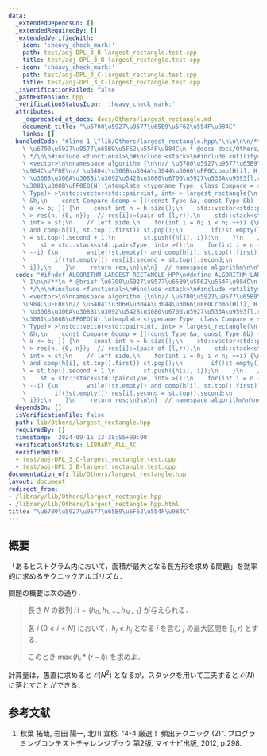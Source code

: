```yaml
---
data:
  _extendedDependsOn: []
  _extendedRequiredBy: []
  _extendedVerifiedWith:
  - icon: ':heavy_check_mark:'
    path: test/aoj-DPL_3_B-largest_rectangle.test.cpp
    title: test/aoj-DPL_3_B-largest_rectangle.test.cpp
  - icon: ':heavy_check_mark:'
    path: test/aoj-DPL_3_C-largest_rectangle.test.cpp
    title: test/aoj-DPL_3_C-largest_rectangle.test.cpp
  _isVerificationFailed: false
  _pathExtension: hpp
  _verificationStatusIcon: ':heavy_check_mark:'
  attributes:
    _deprecated_at_docs: docs/Others/largest_rectangle.md
    document_title: "\u6700\u5927\u9577\u65B9\u5F62\u554F\u984C"
    links: []
  bundledCode: "#line 1 \"lib/Others/largest_rectangle.hpp\"\n\n\n\n/**\n * @brief\
    \ \u6700\u5927\u9577\u65B9\u5F62\u554F\u984C\n * @docs docs/Others/largest_rectangle.md\n\
    \ */\n\n#include <functional>\n#include <stack>\n#include <utility>\n#include\
    \ <vector>\n\nnamespace algorithm {\n\n// \u6700\u5927\u9577\u65B9\u5F62\u554F\
    \u984C\uFF0E\n// \u5404i\u306B\u304A\u3044\u3066\uFF0Ccomp(H[i], H[] within [l,r))==true\
    \ \u3068\u306A\u308Bi\u3092\u542B\u3080\u6700\u5927\u533A\u9593[l,r)\u3092\u6C42\
    \u3081\u308B\uFF0EO(N).\ntemplate <typename Type, class Compare = std::function<bool(Type,\
    \ Type)> >\nstd::vector<std::pair<int, int> > largest_rectangle(\n    const std::vector<Type>\
    \ &h,\n    const Compare &comp = [](const Type &a, const Type &b) -> bool { return\
    \ a <= b; }) {\n    const int n = h.size();\n    std::vector<std::pair<int, int>\
    \ > res(n, {0, n});  // res[i]:=(pair of [l,r)).\n    std::stack<std::pair<Type,\
    \ int> > st;\n    // left side.\n    for(int i = 0; i < n; ++i) {\n        while(!st.empty()\
    \ and comp(h[i], st.top().first)) st.pop();\n        if(!st.empty()) res[i].first\
    \ = st.top().second + 1;\n        st.push({h[i], i});\n    }\n    // right side.\n\
    \    st = std::stack<std::pair<Type, int> >();\n    for(int i = n - 1; i >= 0;\
    \ --i) {\n        while(!st.empty() and comp(h[i], st.top().first)) st.pop();\n\
    \        if(!st.empty()) res[i].second = st.top().second;\n        st.push({h[i],\
    \ i});\n    }\n    return res;\n}\n\n}  // namespace algorithm\n\n\n"
  code: "#ifndef ALGORITHM_LARGEST_RECTANGLE_HPP\n#define ALGORITHM_LARGEST_RECTANGLE_HPP\
    \ 1\n\n/**\n * @brief \u6700\u5927\u9577\u65B9\u5F62\u554F\u984C\n * @docs docs/Others/largest_rectangle.md\n\
    \ */\n\n#include <functional>\n#include <stack>\n#include <utility>\n#include\
    \ <vector>\n\nnamespace algorithm {\n\n// \u6700\u5927\u9577\u65B9\u5F62\u554F\
    \u984C\uFF0E\n// \u5404i\u306B\u304A\u3044\u3066\uFF0Ccomp(H[i], H[] within [l,r))==true\
    \ \u3068\u306A\u308Bi\u3092\u542B\u3080\u6700\u5927\u533A\u9593[l,r)\u3092\u6C42\
    \u3081\u308B\uFF0EO(N).\ntemplate <typename Type, class Compare = std::function<bool(Type,\
    \ Type)> >\nstd::vector<std::pair<int, int> > largest_rectangle(\n    const std::vector<Type>\
    \ &h,\n    const Compare &comp = [](const Type &a, const Type &b) -> bool { return\
    \ a <= b; }) {\n    const int n = h.size();\n    std::vector<std::pair<int, int>\
    \ > res(n, {0, n});  // res[i]:=(pair of [l,r)).\n    std::stack<std::pair<Type,\
    \ int> > st;\n    // left side.\n    for(int i = 0; i < n; ++i) {\n        while(!st.empty()\
    \ and comp(h[i], st.top().first)) st.pop();\n        if(!st.empty()) res[i].first\
    \ = st.top().second + 1;\n        st.push({h[i], i});\n    }\n    // right side.\n\
    \    st = std::stack<std::pair<Type, int> >();\n    for(int i = n - 1; i >= 0;\
    \ --i) {\n        while(!st.empty() and comp(h[i], st.top().first)) st.pop();\n\
    \        if(!st.empty()) res[i].second = st.top().second;\n        st.push({h[i],\
    \ i});\n    }\n    return res;\n}\n\n}  // namespace algorithm\n\n#endif\n"
  dependsOn: []
  isVerificationFile: false
  path: lib/Others/largest_rectangle.hpp
  requiredBy: []
  timestamp: '2024-09-15 13:38:55+09:00'
  verificationStatus: LIBRARY_ALL_AC
  verifiedWith:
  - test/aoj-DPL_3_C-largest_rectangle.test.cpp
  - test/aoj-DPL_3_B-largest_rectangle.test.cpp
documentation_of: lib/Others/largest_rectangle.hpp
layout: document
redirect_from:
- /library/lib/Others/largest_rectangle.hpp
- /library/lib/Others/largest_rectangle.hpp.html
title: "\u6700\u5927\u9577\u65B9\u5F62\u554F\u984C"
---
```

## 概要

「あるヒストグラム内において，面積が最大となる長方形を求める問題」を効率的に求めるテクニックアルゴリズム．

問題の概要は次の通り．

> 長さ $N$ の数列 $H = \lbrace h_0, h_1, \ldots, h_{N-1} \rbrace$ が与えられる．
>
> 各 $i \ (0 \leq i < N)$ において，$h_i \leq h_j$ となる $i$ を含む $j$ の最大区間を $[l,r)$ とする．
>
> このとき $\max(h_i * (r-l))$ を求めよ．

計算量は，愚直に求めると $\mathcal{O}(N^2)$ となるが，スタックを用いて工夫すると $\mathcal{O}(N)$ に落とすことができる．


## 参考文献

1. 秋葉 拓哉, 岩田 陽一, 北川 宜稔. "4-4 厳選！ 頻出テクニック (2)". プログラミングコンテストチャレンジブック 第2版. マイナビ出版, 2012, p.298.
